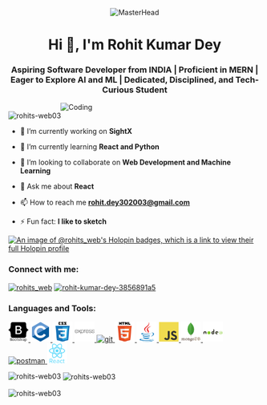 <p align="center">
  <img src="https://i.pinimg.com/originals/0c/01/a7/0c01a73fc25f935e241bb25bc8950141.gif" alt="MasterHead" width="650" height="300">
</p>
<h1 align="center">Hi 👋, I'm Rohit Kumar Dey</h1>
<h3 align="center"> Aspiring Software Developer from INDIA | Proficient in MERN | Eager to Explore AI and ML | Dedicated, Disciplined, and Tech-Curious Student</h3>
<img align="right" alt="Coding" width="400" src="https://i.pinimg.com/originals/cd/59/d6/cd59d626dc86397fe45080e6e9c7027d.gif">


<p align="left"> <img src="https://komarev.com/ghpvc/?username=rohits-web03&label=Profile%20views&color=0e75b6&style=flat" alt="rohits-web03" /> </p>

- 🔭 I’m currently working on **SightX**

- 🌱 I’m currently learning **React and Python**

- 👯 I’m looking to collaborate on **Web Development and Machine Learning**

- 💬 Ask me about **React**

- 📫 How to reach me **rohit.dey302003@gmail.com**

- ⚡ Fun fact: **I like to sketch**

[![An image of @rohits_web's Holopin badges, which is a link to view their full Holopin profile](https://holopin.me/rohits_web)](https://holopin.io/@rohits_web)

<h3 align="left">Connect with me:</h3>
<p align="left">
<a href="https://twitter.com/rohits_web" target="blank"><img align="center" src="https://raw.githubusercontent.com/rahuldkjain/github-profile-readme-generator/master/src/images/icons/Social/twitter.svg" alt="rohits_web" height="30" width="40" /></a>
<a href="https://linkedin.com/in/rohit-kumar-dey-3856891a5" target="blank"><img align="center" src="https://raw.githubusercontent.com/rahuldkjain/github-profile-readme-generator/master/src/images/icons/Social/linked-in-alt.svg" alt="rohit-kumar-dey-3856891a5" height="30" width="40" /></a>
</p>

<h3 align="left">Languages and Tools:</h3>
<p align="left"> <a href="https://getbootstrap.com" target="_blank" rel="noreferrer"> <img src="https://raw.githubusercontent.com/devicons/devicon/master/icons/bootstrap/bootstrap-plain-wordmark.svg" alt="bootstrap" width="40" height="40"/> </a> <a href="https://www.cprogramming.com/" target="_blank" rel="noreferrer"> <img src="https://raw.githubusercontent.com/devicons/devicon/master/icons/c/c-original.svg" alt="c" width="40" height="40"/> </a> <a href="https://www.w3schools.com/css/" target="_blank" rel="noreferrer"> <img src="https://raw.githubusercontent.com/devicons/devicon/master/icons/css3/css3-original-wordmark.svg" alt="css3" width="40" height="40"/> </a> <a href="https://expressjs.com" target="_blank" rel="noreferrer"> <img src="https://raw.githubusercontent.com/devicons/devicon/master/icons/express/express-original-wordmark.svg" alt="express" width="40" height="40"/> </a> <a href="https://git-scm.com/" target="_blank" rel="noreferrer"> <img src="https://www.vectorlogo.zone/logos/git-scm/git-scm-icon.svg" alt="git" width="40" height="40"/> </a> <a href="https://www.w3.org/html/" target="_blank" rel="noreferrer"> <img src="https://raw.githubusercontent.com/devicons/devicon/master/icons/html5/html5-original-wordmark.svg" alt="html5" width="40" height="40"/> </a> <a href="https://www.java.com" target="_blank" rel="noreferrer"> <img src="https://raw.githubusercontent.com/devicons/devicon/master/icons/java/java-original.svg" alt="java" width="40" height="40"/> </a> <a href="https://developer.mozilla.org/en-US/docs/Web/JavaScript" target="_blank" rel="noreferrer"> <img src="https://raw.githubusercontent.com/devicons/devicon/master/icons/javascript/javascript-original.svg" alt="javascript" width="40" height="40"/> </a> <a href="https://www.mongodb.com/" target="_blank" rel="noreferrer"> <img src="https://raw.githubusercontent.com/devicons/devicon/master/icons/mongodb/mongodb-original-wordmark.svg" alt="mongodb" width="40" height="40"/> </a> <a href="https://nodejs.org" target="_blank" rel="noreferrer"> <img src="https://raw.githubusercontent.com/devicons/devicon/master/icons/nodejs/nodejs-original-wordmark.svg" alt="nodejs" width="40" height="40"/> </a> <a href="https://postman.com" target="_blank" rel="noreferrer"> <img src="https://www.vectorlogo.zone/logos/getpostman/getpostman-icon.svg" alt="postman" width="40" height="40"/> </a> <a href="https://reactjs.org/" target="_blank" rel="noreferrer"> <img src="https://raw.githubusercontent.com/devicons/devicon/master/icons/react/react-original-wordmark.svg" alt="react" width="40" height="40"/> </a> </p>

<p><img align="left" src="https://github-readme-stats.vercel.app/api/top-langs?username=rohits-web03&show_icons=true&locale=en&layout=compact" alt="rohits-web03" /></p>

<p>&nbsp;<img align="center" src="https://github-readme-stats.vercel.app/api?username=rohits-web03&show_icons=true&locale=en" alt="rohits-web03" /></p>

<p><img align="center" src="https://github-readme-streak-stats.herokuapp.com/?user=rohits-web03&" alt="rohits-web03" /></p>
